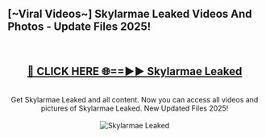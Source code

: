 <h2>[~Viral Videos~] Skylarmae Leaked Videos And Photos - Update Files 2025!</h2>
<br>
<div align="center">
<h2><a href="https://top-ai-tools.click/QrbHav" rel="nofollow">🔴 CLICK HERE 🌐==►► Skylarmae Leaked</a></h2>
<br>
Get Skylarmae Leaked and all content. Now you can access all videos and pictures of Skylarmae Leaked. New Updated Files 2025!
<br>
<br>
<a href="https://top-ai-tools.click/QrbHav" rel="nofollow" data-target="animated-image.originalLink"><img src="https://i.ibb.co.com/WyWwxjT/player-gif2.gif" alt="Skylarmae Leaked" style="max-width: 100%; display: inline-block;" data-target="animated-image.originalImage"></a>
</div>
<br>